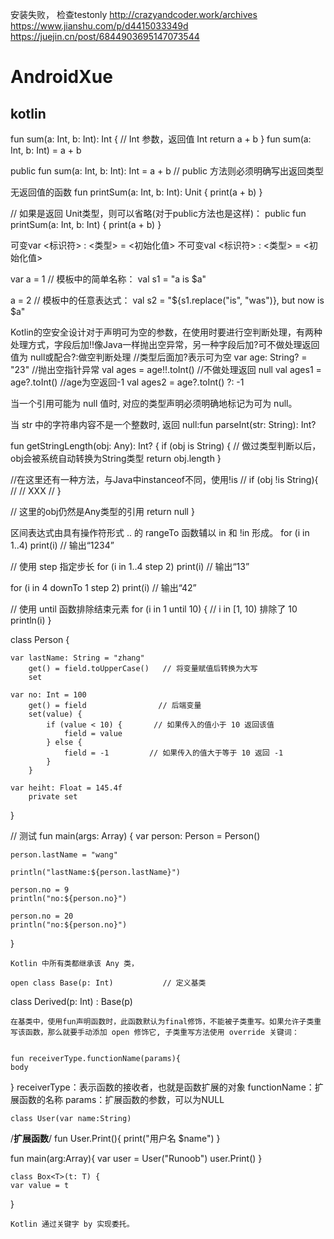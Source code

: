 安装失败， 检查testonly
http://crazyandcoder.work/archives
https://www.jianshu.com/p/d4415033349d
https://juejin.cn/post/6844903695147073544
# AndroidXue
## kotlin
fun sum(a: Int, b: Int): Int {   // Int 参数，返回值 Int
    return a + b
}
fun sum(a: Int, b: Int) = a + b

public fun sum(a: Int, b: Int): Int = a + b   // public 方法则必须明确写出返回类型

无返回值的函数
fun printSum(a: Int, b: Int): Unit { 
    print(a + b)
}


// 如果是返回 Unit类型，则可以省略(对于public方法也是这样)：
public fun printSum(a: Int, b: Int) { 
    print(a + b)
}

可变var <标识符> : <类型> = <初始化值>
不可变val <标识符> : <类型> = <初始化值>

var a = 1
// 模板中的简单名称：
val s1 = "a is $a" 

a = 2
// 模板中的任意表达式：
val s2 = "${s1.replace("is", "was")}, but now is $a"


Kotlin的空安全设计对于声明可为空的参数，在使用时要进行空判断处理，有两种处理方式，字段后加!!像Java一样抛出空异常，另一种字段后加?可不做处理返回值为 null或配合?:做空判断处理
//类型后面加?表示可为空
var age: String? = "23" 
//抛出空指针异常
val ages = age!!.toInt()
//不做处理返回 null
val ages1 = age?.toInt()
//age为空返回-1
val ages2 = age?.toInt() ?: -1


当一个引用可能为 null 值时, 对应的类型声明必须明确地标记为可为 null。

当 str 中的字符串内容不是一个整数时, 返回 null:fun parseInt(str: String): Int?


fun getStringLength(obj: Any): Int? {
  if (obj is String) {
    // 做过类型判断以后，obj会被系统自动转换为String类型
    return obj.length 
  }

  //在这里还有一种方法，与Java中instanceof不同，使用!is
  // if (obj !is String){
  //   // XXX
  // }

  // 这里的obj仍然是Any类型的引用
  return null
}

区间表达式由具有操作符形式 .. 的 rangeTo 函数辅以 in 和 !in 形成。
for (i in 1..4) print(i) // 输出“1234”

// 使用 step 指定步长
for (i in 1..4 step 2) print(i) // 输出“13”

for (i in 4 downTo 1 step 2) print(i) // 输出“42”


// 使用 until 函数排除结束元素
for (i in 1 until 10) {   // i in [1, 10) 排除了 10
     println(i)
}

class Person {

    var lastName: String = "zhang"
        get() = field.toUpperCase()   // 将变量赋值后转换为大写
        set

    var no: Int = 100
        get() = field                // 后端变量
        set(value) {
            if (value < 10) {       // 如果传入的值小于 10 返回该值
                field = value
            } else {
                field = -1         // 如果传入的值大于等于 10 返回 -1
            }
        }

    var heiht: Float = 145.4f
        private set
}

// 测试
fun main(args: Array<String>) {
    var person: Person = Person()

    person.lastName = "wang"

    println("lastName:${person.lastName}")

    person.no = 9
    println("no:${person.no}")

    person.no = 20
    println("no:${person.no}")

}
    
    
    Kotlin 中所有类都继承该 Any 类，
    
    open class Base(p: Int)           // 定义基类

class Derived(p: Int) : Base(p)
    
    在基类中，使用fun声明函数时，此函数默认为final修饰，不能被子类重写。如果允许子类重写该函数，那么就要手动添加 open 修饰它, 子类重写方法使用 override 关键词：
    
    
    fun receiverType.functionName(params){
    body
}
receiverType：表示函数的接收者，也就是函数扩展的对象
functionName：扩展函数的名称
params：扩展函数的参数，可以为NULL
    
    class User(var name:String)

/**扩展函数**/
fun User.Print(){
    print("用户名 $name")
}

fun main(arg:Array<String>){
    var user = User("Runoob")
    user.Print()
}
    
    class Box<T>(t: T) {
    var value = t
}
    
    Kotlin 通过关键字 by 实现委托。
